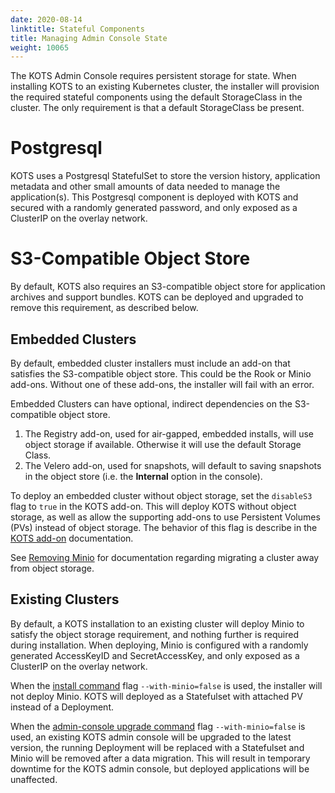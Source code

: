 ```yaml
---
date: 2020-08-14
linktitle: Stateful Components
title: Managing Admin Console State
weight: 10065
---
```


The KOTS Admin Console requires persistent storage for state.
When installing KOTS to an existing Kubernetes cluster, the installer will provision the required stateful components using the default StorageClass in the cluster.
The only requirement is that a default StorageClass be present.

# Postgresql

KOTS uses a Postgresql StatefulSet to store the version history, application metadata and other small amounts of data needed to manage the application(s).
This Postgresql component is deployed with KOTS and secured with a randomly generated password, and only exposed as a ClusterIP on the overlay network.

# S3-Compatible Object Store

By default, KOTS also requires an S3-compatible object store for application archives and support bundles. KOTS can be deployed and upgraded to remove this requirement, as described below. 

## Embedded Clusters

By default, embedded cluster installers must include an add-on that satisfies the S3-compatible object store.
This could be the Rook or Minio add-ons.
Without one of these add-ons, the installer will fail with an error.

Embedded Clusters can have optional, indirect dependencies on the S3-compatible object store. 
1. The Registry add-on, used for air-gapped, embedded installs, will use object storage if available. Otherwise it will use the default Storage Class.
1. The Velero add-on, used for snapshots, will default to saving snapshots in the object store (i.e. the **Internal** option in the console).

To deploy an embedded cluster without object storage, set the `disableS3` flag to `true` in the KOTS add-on.
This will deploy KOTS without object storage, as well as allow the supporting add-ons to use Persistent Volumes (PVs) instead of object storage.
The behavior of this flag is describe in the [KOTS add-on](https://kurl.sh/docs/add-ons/kotsadm) documentation.

See [Removing Minio](https://kurl.sh/docs/install-with-kurl/removing-minio) for documentation regarding migrating a cluster away from object storage.

## Existing Clusters

By default, a KOTS installation to an existing cluster will deploy Minio to satisfy the object storage requirement, and nothing further is required during installation.
When deploying, Minio is configured with a randomly generated AccessKeyID and SecretAccessKey, and only exposed as a ClusterIP on the overlay network.

When the [install command](https://kots.io/kots-cli/install/) flag `--with-minio=false` is used, the installer will not deploy Minio.
KOTS will deployed as a Statefulset with attached PV instead of a Deployment.

When the [admin-console upgrade command](https://kots.io/kots-cli/upgrade/) flag `--with-minio=false` is used, an existing KOTS admin console will be upgraded to the latest version, the running Deployment will be replaced with a Statefulset and Minio will be removed after a data migration. 
This will result in temporary downtime for the KOTS admin console, but deployed applications will be unaffected.
